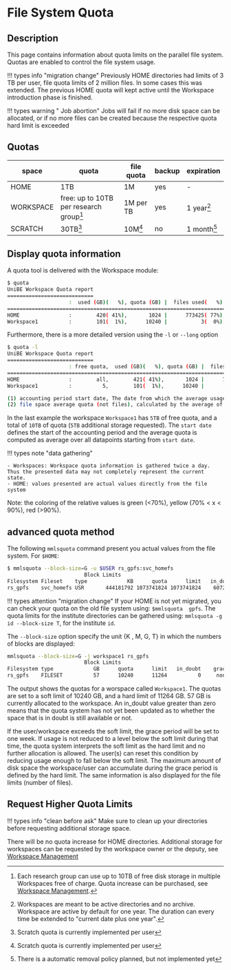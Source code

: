 # File System Quota

## Description

This page contains information about quota limits on the parallel file system. Quotas are enabled to control the file system usage.

!!! types info "migration change"
    Previously HOME directories had limits of 3 TB per user, file quota limits of 2 million files. In some cases this was extended. The previous HOME quota will kept active until the Workspace introduction phase is finished. 

!!! types warning " Job abortion"
    Jobs will fail if no more disk space can be allocated, or if no more files can be created because the respective quota hard limit is exceeded 

## Quotas

| space | quota | file quota | backup | expiration |
| ----- | ----- | ---------- | ------ | ---------- |
| HOME | 1TB | 1M | yes | - |
| WORKSPACE | free: up to 10TB per research group[^QpRG] | 1M per TB | yes | 1 year[^WSdur] |
| SCRATCH | 30TB[^user] | 10M[^user] | no | 1 month[^pol] |

[^QpRG]: Each research group can use up to 10TB of free disk storage in multiple Workspaces free of charge. Quota increase can be purchased, see [Workspace Management](../hpc-workspaces/management.md#additional-storage). 
[^WSdur]: Workspaces are meant to be active directories and no archive. Workspace are active by default for one year. The duration can every time be extended to "current date plus one year". 
[^user]: Scratch quota is currently implemented per user
[^pol]: There is a automatic removal policy planned, but not implemented yet


## Display quota information

A quota tool is delivered with the Workspace module:

```Bash
$ quota
UniBE Workspace Quota report
============================
                    :  used (GB)(   %), quota (GB) |  files used(   %),      quota
==================================================================================
HOME                :        420( 41%),       1024 |      773425( 77%),    1000000
Workspace1          :        101(  1%),      10240 |           3(  0%),   10000000
```
Furthermore, there is a more detailed version using the `-l` or `--long` option
```Bash
$ quota -l
UniBE Workspace Quota report
============================
                    : free quota,  used (GB)(   %), quota (GB) |  files used(   %),      quota | start date(1), average quota(2)
================================================================================================================================
HOME                :        all,        421( 41%),       1024 |      796058( 79%),    1000000 |              ,
Workspace1          :          5,        101(  1%),      10240 |           4(  0%),   10000000 |    2021-02-25,           7.5833

(1) accounting period start date, The date from which the average usage is computed.
(2) file space average quota (not files), calculated by the average of messured values in the actual accounting period.
```

In the last example the workspace `Workspace1` has `5TB` of free quota, and a total of `10TB` of quota (`5TB` additional storage requested). The `start date` defines the start of the accounting period and the average quota is computed as average over all datapoints starting from `start date`. 

!!! types note "data gathering"

    - Workspaces: Workspace quota information is gathered twice a day. Thus the presented data may not completely represent the current state.
    - HOME: values presented are actual values directly from the file system

Note: the coloring of the relative values is green (<70%), yellow (70% < x < 90%), red (>90%).

## advanced quota method

The following `mmlsquota` command present you actual values from the file system. 
For `$HOME`:

```Bash
$ mmlsquota --block-size=G -u $USER rs_gpfs:svc_homefs
                         Block Limits                                               |     File Limits
Filesystem Fileset    type             KB      quota      limit   in_doubt    grace |    files   quota    limit in_doubt    grace  Remarks
rs_gpfs    svc_homefs USR       444181792 1073741824 1073741824    6072144     none |   815985 1000000  1000000     2462     none
```

!!! types attention "migration change"
    If your HOME is not yet migrated, you can check your quota on the old file system using: `$mmlsquota  gpfs`. The quota limits for the institute directories can be gathered using: `mmlsquota -g id --block-size T`, for the institute `id`.


The `--block-size` option specify the unit {K , M, G, T} in which the numbers of blocks are displayed:

```Bash
mmlsquota --block-size=G -j workspace1 rs_gpfs
                         Block Limits                                    |     File Limits
Filesystem type             GB      quota      limit   in_doubt    grace |    files   quota    limit in_doubt    grace  Remarks
rs_gpfs    FILESET          57      10240      11264          0     none |        5 10000000 11000000        0     none
```

The output shows the quotas for a worspace called `Workspace1`. The quotas are set to a soft limit of 10240 GB, and a hard limit of 11264 GB. 57 GB is currently allocated to the workspace. An in_doubt value greater than zero means that the quota system has not yet been updated as to whether the space that is in doubt is still available or not. 

If the user/workspace exceeds the soft limit, the grace period will be set to one week. If usage is not reduced to a level below the soft limit during that time, the quota system interprets the soft limit as the hard limit and no further allocation is allowed. The user(s) can reset this condition by reducing usage enough to fall below the soft limit. The maximum amount of disk space the workspace/user can accumulate during the grace period is defined by the hard limit. The same information is also displayed for the file limits (number of files).

## Request Higher Quota Limits

!!! types info "clean before ask"
    Make sure to clean up your directories before requesting additional storage space. 

There will be no quota increase for HOME directories. Additional storage for workspaces can be requested by the workspace owner or the deputy, see [Workspace Management](../hpc-workspaces/management.md#additional-storage)

